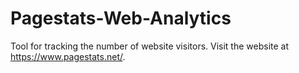 # Pagestats-Web-Analytics

Tool for tracking the number of website visitors.
Visit the website at https://www.pagestats.net/.

